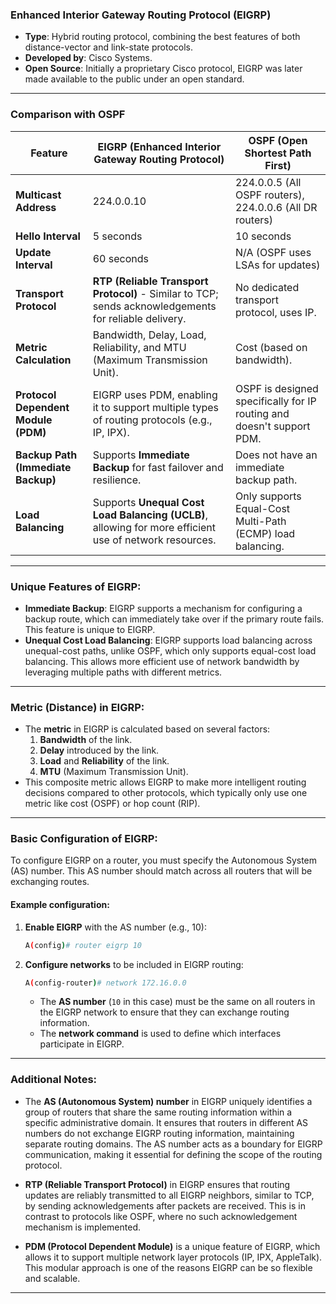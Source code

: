 ### **Enhanced Interior Gateway Routing Protocol (EIGRP)**

- **Type**: Hybrid routing protocol, combining the best features of both distance-vector and link-state protocols.
- **Developed by**: Cisco Systems.
- **Open Source**: Initially a proprietary Cisco protocol, EIGRP was later made available to the public under an open standard.

---

### **Comparison with OSPF**

|Feature|**EIGRP (Enhanced Interior Gateway Routing Protocol)**|**OSPF (Open Shortest Path First)**|
|---|---|---|
|**Multicast Address**|224.0.0.10|224.0.0.5 (All OSPF routers), 224.0.0.6 (All DR routers)|
|**Hello Interval**|5 seconds|10 seconds|
|**Update Interval**|60 seconds|N/A (OSPF uses LSAs for updates)|
|**Transport Protocol**|**RTP (Reliable Transport Protocol)** - Similar to TCP; sends acknowledgements for reliable delivery.|No dedicated transport protocol, uses IP.|
|**Metric Calculation**|Bandwidth, Delay, Load, Reliability, and MTU (Maximum Transmission Unit).|Cost (based on bandwidth).|
|**Protocol Dependent Module (PDM)**|EIGRP uses PDM, enabling it to support multiple types of routing protocols (e.g., IP, IPX).|OSPF is designed specifically for IP routing and doesn't support PDM.|
|**Backup Path (Immediate Backup)**|Supports **Immediate Backup** for fast failover and resilience.|Does not have an immediate backup path.|
|**Load Balancing**|Supports **Unequal Cost Load Balancing (UCLB)**, allowing for more efficient use of network resources.|Only supports Equal-Cost Multi-Path (ECMP) load balancing.|

---

### **Unique Features of EIGRP**:

- **Immediate Backup**: EIGRP supports a mechanism for configuring a backup route, which can immediately take over if the primary route fails. This feature is unique to EIGRP.
- **Unequal Cost Load Balancing**: EIGRP supports load balancing across unequal-cost paths, unlike OSPF, which only supports equal-cost load balancing. This allows more efficient use of network bandwidth by leveraging multiple paths with different metrics.

---

### **Metric (Distance) in EIGRP**:

- The **metric** in EIGRP is calculated based on several factors:
    1. **Bandwidth** of the link.
    2. **Delay** introduced by the link.
    3. **Load** and **Reliability** of the link.
    4. **MTU** (Maximum Transmission Unit).
- This composite metric allows EIGRP to make more intelligent routing decisions compared to other protocols, which typically only use one metric like cost (OSPF) or hop count (RIP).

---

### **Basic Configuration of EIGRP**:

To configure EIGRP on a router, you must specify the Autonomous System (AS) number. This AS number should match across all routers that will be exchanging routes.

#### Example configuration:

1. **Enable EIGRP** with the AS number (e.g., 10):
    
    ```bash
    A(config)# router eigrp 10
    ```
    
2. **Configure networks** to be included in EIGRP routing:
    
    ```bash
    A(config-router)# network 172.16.0.0
    ```
    
    - The **AS number** (`10` in this case) must be the same on all routers in the EIGRP network to ensure that they can exchange routing information.
    - The **network command** is used to define which interfaces participate in EIGRP.

---

### **Additional Notes**:

- The **AS (Autonomous System) number** in EIGRP uniquely identifies a group of routers that share the same routing information within a specific administrative domain. It ensures that routers in different AS numbers do not exchange EIGRP routing information, maintaining separate routing domains. The AS number acts as a boundary for EIGRP communication, making it essential for defining the scope of the routing protocol.
	  
- **RTP (Reliable Transport Protocol)** in EIGRP ensures that routing updates are reliably transmitted to all EIGRP neighbors, similar to TCP, by sending acknowledgements after packets are received. This is in contrast to protocols like OSPF, where no such acknowledgement mechanism is implemented.
    
- **PDM (Protocol Dependent Module)** is a unique feature of EIGRP, which allows it to support multiple network layer protocols (IP, IPX, AppleTalk). This modular approach is one of the reasons EIGRP can be so flexible and scalable.
    

---
